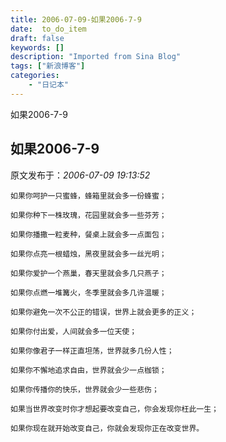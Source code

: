 ```yaml
---
title: 2006-07-09-如果2006-7-9
date:  to_do_item
draft: false
keywords: []
description: "Imported from Sina Blog"
tags: ["新浪博客"]
categories: 
    - "日记本"
---
```

如果2006-7-9
## 如果2006-7-9

 原文发布于：*2006-07-09 19:13:52*

    如果你呵护一只蜜蜂，蜂箱里就会多一份蜂蜜；

    如果你种下一株玫瑰，花园里就会多一些芬芳；

    如果你播撒一粒麦种，餐桌上就会多一点面包；

    如果你点亮一根蜡烛，黑夜里就会多一丝光明；

    如果你爱护一个燕巢，春天里就会多几只燕子；

    如果你点燃一堆篝火，冬季里就会多几许温暖；

    如果你避免一次不公正的错误，世界上就会更多的正义；

    如果你付出爱，人间就会多一位天使；

    如果你像君子一样正直坦荡，世界就多几份人性；

    如果你不懈地追求自由，世界就会少一点枷锁；

    如果你传播你的快乐，世界就会少一些悲伤；

    如果当世界改变时你才想起要改变自己，你会发现你枉此一生；

    如果你现在就开始改变自己，你就会发现你正在改变世界。


